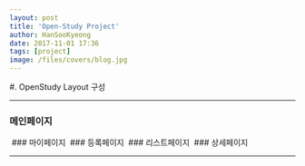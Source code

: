 ```yaml
---
layout: post
title: 'Open-Study Project'
author: HanSooKyeong
date: 2017-11-01 17:36
tags: [project]
image: /files/covers/blog.jpg
---
```


#. OpenStudy Layout 구성

---

### 메인페이지
<img src="{{ site.baseurl }}/assets/images/openstudy_layout/mainPage.PNG" alt="">
### 마이페이지
<img src="{{ site.baseurl }}/assets/images/openstudy_layout/myPage.PNG" alt="">
### 등록페이지
<img src="{{ site.baseurl }}/assets/images/openstudy_layout/studyPage.PNG" alt="">
### 리스트페이지
<img src="{{ site.baseurl }}/assets/images/openstudy_layout/listPage.PNG" alt="">
### 상세페이지
<img src="{{ site.baseurl }}/assets/images/openstudy_layout/detailPage.PNG" alt="">

---
